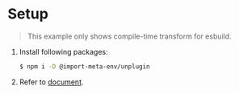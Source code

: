 # Setup

> This example only shows compile-time transform for esbuild.

1. Install following packages:

   ```sh
   $ npm i -D @import-meta-env/unplugin
   ```

1. Refer to [document](https://runtime-env.github.io/import-meta-env/guide/getting-started/introduction.html).
